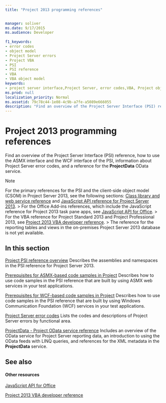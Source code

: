 ```yaml
---
title: "Project 2013 programming references"

 
manager: soliver
ms.date: 9/17/2015
ms.audience: Developer
 
f1_keywords:
- error codes
- object model
- Project Server errors
- Project VBA
- PSI
- PSI reference
- VBA
- VBA object model
keywords:
- project server interface,Project Server, error codes,VBA, Project object model,Project 2013, platform,Visual Basic for Applications, Project object model,Object model, Project VBA,Project Server, PSI reference,PSI
ms.prod: null
localization_priority: Normal
ms.assetid: 79c78c44-1e08-4c9b-a7fe-a5089e666055
description: "Find an overview of the Project Server Interface (PSI) reference, how to use the ASMX interface and the WCF interface of the PSI, information about Project Server error codes, and a reference for the ProjectData OData service."
---
```


# Project 2013 programming references

Find an overview of the Project Server Interface (PSI) reference, how to use the ASMX interface and the WCF interface of the PSI, information about Project Server error codes, and a reference for the **ProjectData** OData service. 
  
> [!NOTE]
> For the primary references for the PSI and the client-side object model (CSOM) in Project Server 2013, see the following sections: [Class library and web service reference](http://msdn.microsoft.com/library/ef1830e0-3c9a-4f98-aa0a-5556c298e7d1%28Office.15%29.aspx) and [JavaScript API reference for Project Server 2013](javascript-library-and-rest-reference-for-project-server-2013.md). > For the Office Add-ins references, which include the JavaScript reference for Project 2013 task pane apps, see [JavaScript API for Office](http://msdn.microsoft.com/en-us/library/fp142185.aspx). > For the VBA reference for Project Standard 2013 and Project Professional 2013, see [Project 2013 VBA developer reference](http://msdn.microsoft.com/en-us/library/jj235035.aspx). > The reference for the reporting tables and views in the on-premises Project Server 2013 database is not yet available. 
  
## In this section

[Project PSI reference overview](project-psi-reference-overview.md) Describes the assemblies and namespaces in the PSI reference for Project Server 2013. 
  
[Prerequisites for ASMX-based code samples in Project](prerequisites-for-asmx-based-code-samples-in-project.md) Describes how to use code samples in the PSI reference that are built by using ASMX web services in your test applications. 
  
[Prerequisites for WCF-based code samples in Project](prerequisites-for-wcf-based-code-samples-in-project.md) Describes how to use code samples in the PSI reference that are built by using Windows Communication Foundation (WCF) services in your test applications. 
  
[Project Server error codes](project-server-error-codes.md) Lists the codes and descriptions of Project Server errors by functional area. 
  
[ProjectData - Project OData service reference](projectdataproject-odata-service-reference.md) Includes an overview of the OData service for Project Server reporting data, an introduction to using the OData feeds with LINQ queries, and references for the XML metadata in the **ProjectData** service. 
  
## See also

#### Other resources

[JavaScript API for Office](http://msdn.microsoft.com/en-us/library/fp142185.aspx)
  
[Project 2013 VBA developer reference](http://msdn.microsoft.com/en-us/library/jj235035.aspx)

